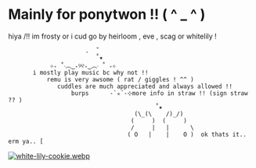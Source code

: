 # Mainly for ponytwon !! ( ^ _ ^ )

hiya /!! im frosty or i cud go by heirloom , eve , scag or whitelily !

                          .  ˚       
                             ˚★ 
                ⊹₊ ˚‧︵‿₊୨୧₊‿︵‧ ˚ ₊⊹
           i mostly play music bc why not !!
               remu is very awsome ( rat / giggles ! ^^ )
                  cuddles are much appreciated and always allowed !!
                      burps      -`✮´-⊹more info in straw !! (sign straw ?? )
                                              ˚★ 
                                        (\_(\    /)_/)
                                       (     )  (     )
                                       /     |   |      \
                                      ( O   |    |    O )  ok thats it.. erm ya.. [
[![white-lily-cookie.webp](https://i.postimg.cc/WpxggBvP/white-lily-cookie.webp)](https://postimg.cc/qgXNdZqm)
[
](https://i.postimg.cc/WpxggBvP/white-lily-cookie.webp)

